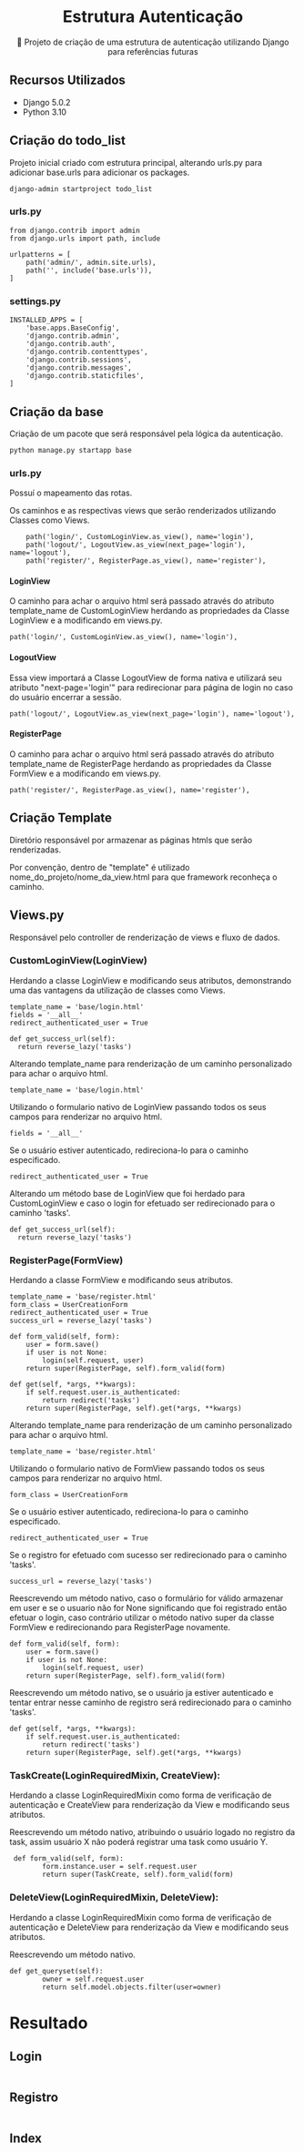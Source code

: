 <H1 align="center">Estrutura Autenticação</H1>
<p align="center">🚀 Projeto de criação de uma estrutura de autenticação utilizando Django para referências futuras</p>

## Recursos Utilizados

* Django 5.0.2
* Python 3.10


## Criação do todo_list

Projeto inicial criado com estrutura principal, alterando urls.py para adicionar base.urls para adicionar os packages. 
 ```
django-admin startproject todo_list
 ```


### urls.py

```
from django.contrib import admin
from django.urls import path, include

urlpatterns = [
    path('admin/', admin.site.urls),
    path('', include('base.urls')),
]
```

### settings.py

```
INSTALLED_APPS = [
    'base.apps.BaseConfig',
    'django.contrib.admin',
    'django.contrib.auth',
    'django.contrib.contenttypes',
    'django.contrib.sessions',
    'django.contrib.messages',
    'django.contrib.staticfiles',
]
```



## Criação da base

Criação de um pacote que será responsável pela lógica da autenticação.

 ```
python manage.py startapp base
 ```

 
### urls.py

Possuí o mapeamento das rotas.

Os caminhos e as respectivas views que serão renderizados utilizando Classes como Views.

```
    path('login/', CustomLoginView.as_view(), name='login'),
    path('logout/', LogoutView.as_view(next_page='login'), name='logout'),
    path('register/', RegisterPage.as_view(), name='register'),
```

#### LoginView

O caminho para achar o arquivo html será passado através do atributo template_name de CustomLoginView herdando as propriedades da Classe LoginView e a modificando em views.py.
```
path('login/', CustomLoginView.as_view(), name='login'),
```

#### LogoutView

Essa view importará a Classe LogoutView de forma nativa e utilizará seu atributo "next-page='login'" para redirecionar para página de login no caso do usuário encerrar a sessão.
```
path('logout/', LogoutView.as_view(next_page='login'), name='logout'),
```

#### RegisterPage

O caminho para achar o arquivo html será passado através do atributo template_name de RegisterPage herdando as propriedades da Classe FormView e a modificando em views.py.
```
path('register/', RegisterPage.as_view(), name='register'),
```


## Criação Template

Diretório responsável por armazenar as páginas htmls que serão renderizadas.

Por convenção, dentro de "template" é utilizado nome_do_projeto/nome_da_view.html para que framework reconheça o caminho.
 

## Views.py
Responsável pelo controller de renderização de views e fluxo de dados.




### CustomLoginView(LoginView)

Herdando a classe LoginView e modificando seus atributos, demonstrando uma das vantagens da utilização de classes como Views.
```
template_name = 'base/login.html'
fields = '__all__'
redirect_authenticated_user = True

def get_success_url(self):
  return reverse_lazy('tasks')
```



Alterando template_name para renderização de um caminho personalizado para achar o arquivo html.
```
template_name = 'base/login.html'
```

Utilizando o formulario nativo de LoginView passando todos os seus campos para renderizar no arquivo html.
```
fields = '__all__'
```

Se o usuário estiver autenticado, redireciona-lo para o caminho especificado.
```
redirect_authenticated_user = True
```

Alterando um método base de LoginView que foi herdado para CustomLoginView e caso o login for efetuado ser redirecionado para o caminho 'tasks'.
```
def get_success_url(self):
  return reverse_lazy('tasks')
```




### RegisterPage(FormView)

Herdando a classe FormView e modificando seus atributos.

```
template_name = 'base/register.html'
form_class = UserCreationForm
redirect_authenticated_user = True
success_url = reverse_lazy('tasks')

def form_valid(self, form):
    user = form.save()
    if user is not None:
        login(self.request, user)
    return super(RegisterPage, self).form_valid(form)

def get(self, *args, **kwargs):
    if self.request.user.is_authenticated:
        return redirect('tasks')
    return super(RegisterPage, self).get(*args, **kwargs)
```

Alterando template_name para renderização de um caminho personalizado para achar o arquivo html.
```
template_name = 'base/register.html'
```

Utilizando o formulario nativo de FormView passando todos os seus campos para renderizar no arquivo html.
```
form_class = UserCreationForm
```

Se o usuário estiver autenticado, redireciona-lo para o caminho especificado.
```
redirect_authenticated_user = True
```


Se o registro for efetuado com sucesso ser redirecionado para o caminho 'tasks'.
```
success_url = reverse_lazy('tasks')
```


Reescrevendo um método nativo, caso o formulário for válido armazenar em user e se o usuario não for None significando que foi registrado então efetuar o login, caso contrário utilizar o método nativo super da classe FormView e redirecionando para RegisterPage novamente.
```
def form_valid(self, form):
    user = form.save()
    if user is not None:
        login(self.request, user)
    return super(RegisterPage, self).form_valid(form)
```

Reescrevendo um método nativo, se o usuário ja estiver autenticado e tentar entrar nesse caminho de registro será redirecionado para o caminho 'tasks'.
```
def get(self, *args, **kwargs):
    if self.request.user.is_authenticated:
        return redirect('tasks')
    return super(RegisterPage, self).get(*args, **kwargs)
```



### TaskCreate(LoginRequiredMixin, CreateView):
Herdando a classe LoginRequiredMixin como forma de verificação de autenticação e CreateView para renderização da View e modificando seus atributos.


Reescrevendo um método nativo, atribuindo o usuário logado no registro da task, assim usuário X não poderá registrar uma task como usuário Y.
```
 def form_valid(self, form): 
        form.instance.user = self.request.user
        return super(TaskCreate, self).form_valid(form)
```

### DeleteView(LoginRequiredMixin, DeleteView):
Herdando a classe LoginRequiredMixin como forma de verificação de autenticação e DeleteView para renderização da View e modificando seus atributos.


Reescrevendo um método nativo.
```
def get_queryset(self):
        owner = self.request.user
        return self.model.objects.filter(user=owner)
```

# Resultado

## Login
<img src="https://cdn.discordapp.com/attachments/1046824853015113789/1208151548165890058/image.png?ex=65e23dcf&is=65cfc8cf&hm=68d7841323021166cad6330bcbb95a45e9b9a0907f8d52aca434e5e748e90933&" alt="">

## Registro
<img src="https://cdn.discordapp.com/attachments/1046824853015113789/1208151471972155393/image.png?ex=65e23dbd&is=65cfc8bd&hm=b620949867bf8294ad4e078d341de6175f7a6e7e05c1199ba436fc32fe262b94&" alt="">

## Index
<img src="https://cdn.discordapp.com/attachments/1046824853015113789/1208150467717373992/image.png?ex=65e23ccd&is=65cfc7cd&hm=a951fafb8228fce5f396df0a77a65e524f07b121dd215e8d62aa937f109c2ec0&" alt="">



